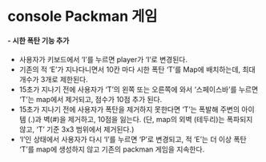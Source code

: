 # console Packman 게임
#### - 시한 폭탄 기능 추가

- 사용자가 키보드에서 ‘I’를 누르면 player가 ‘I’로 변경된다.
- 기존의 적 ‘E’가 지나다니면서 10칸 마다 시한 폭탄 ‘T’를 Map에 배치하는데, 최대 개수가 3개로 제한된다.
- 15초가 지나기 전에 사용자가 ‘T’의 왼쪽 또는 오른쪽에 와서 ‘스페이스바’를 누르면 ‘T’는 map에서 제거되고, 점수가 10점 추가 된다.
- 15초가 지나기 전에 사용자가 폭탄을 제거하지 못한다면 ‘T’는 폭발해 주변의 아이템 (.)과 벽(#)을 제거하고, 10점을 잃는다. (단, map의 외벽 (테두리)는 폭파되지 않고, ‘T’ 기준 3x3 범위에서 제거된다.)
- ‘I’인 상태에서 사용자가 다시 ‘I’를 누르면 ‘P’로 변경되고, 적 ‘E’는 더 이상 폭탄 ‘T’를 map에 생성하지 않고 기존의 packman 게임을 지속한다.
